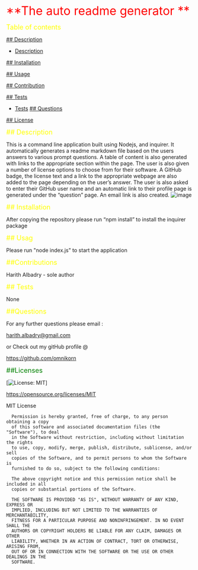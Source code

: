  <font size ="6"><span style="color:red"> **The auto readme generator **</span></font>

  <font size="4" style="color:yellow"> Table of contents </font>

  <a href="#des">## Description</a>
  * [Description](#description)

  <a href="#inst">## Installation</a>

  <a href="#use">## Usage</a>

  <a href="cont">## Contribution</a>

  <a href="#test">## Tests</a>
  * [Tests](#tests)
  <a href="#quest">## Questions</a>

  <a href="#lic">## License</a>

  
  <font id="des" size="4" style="color:yellow"> 
  ## Description </font>

This is a command line application built using Nodejs, and inquirer. It automatically generates a readme markdown file based on the users answers to various prompt questions. 
A table of content is also generated with links to the appropriate section within the page. 
The user is also given a number of license options to choose from for their software. A GitHub badge, the license text and a link to the appropriate webpage are also added to the page depending on the user’s answer. 
The user is also asked to enter their GitHub user name and an automatic link to their profile page is generated under the “question” page. An email link is also created. 
![image](https://user-images.githubusercontent.com/75341811/115892373-fdf49100-a44e-11eb-86cf-c80e97843e9c.png)
  

  <font size="4" id="inst" style="color:yellow"> 
  ## Installation </font>

 After copying the repository please run “npm install” to install the inquirer package 

  <font size="4" id="use" style="color:yellow">## Usag </font>

  Please run "node index.js" to start the application

  <font size="4" id="cont" style="color:yellow"> ##Contributions </font>

  Harith Albadry - sole author

  <font size="4" id="test" style="color:yellow">## Tests </font>

  None

<font size="4" id="quest" style="color:yellow"> ##Questions </font>

For any further questions please email :

harith.albadry@gmail.com

or Check out my gitHub profile @

https://github.com/omnikorn

  <font size="4" id="lic" style="color:green"> ##Licenses </font>

  

  [![License: MIT](https://img.shields.io/badge/License-MIT-yellow.svg)]

  https://opensource.org/licenses/MIT

  MIT License

      
      
      Permission is hereby granted, free of charge, to any person obtaining a copy
      of this software and associated documentation files (the "Software"), to deal
      in the Software without restriction, including without limitation the rights
      to use, copy, modify, merge, publish, distribute, sublicense, and/or sell
      copies of the Software, and to permit persons to whom the Software is
      furnished to do so, subject to the following conditions:
      
      The above copyright notice and this permission notice shall be included in all
      copies or substantial portions of the Software.
      
      THE SOFTWARE IS PROVIDED "AS IS", WITHOUT WARRANTY OF ANY KIND, EXPRESS OR
      IMPLIED, INCLUDING BUT NOT LIMITED TO THE WARRANTIES OF MERCHANTABILITY,
      FITNESS FOR A PARTICULAR PURPOSE AND NONINFRINGEMENT. IN NO EVENT SHALL THE
      AUTHORS OR COPYRIGHT HOLDERS BE LIABLE FOR ANY CLAIM, DAMAGES OR OTHER
      LIABILITY, WHETHER IN AN ACTION OF CONTRACT, TORT OR OTHERWISE, ARISING FROM,
      OUT OF OR IN CONNECTION WITH THE SOFTWARE OR THE USE OR OTHER DEALINGS IN THE
      SOFTWARE.
  
  
